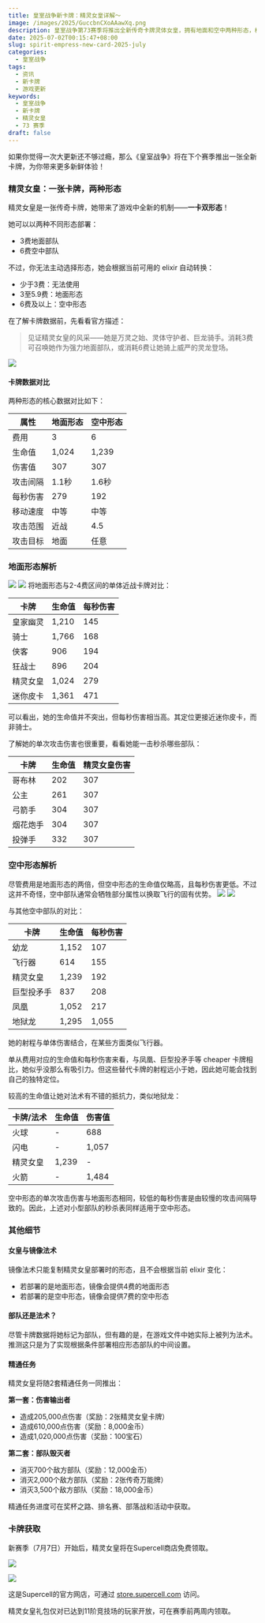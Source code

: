 ```yaml
---
title: 皇室战争新卡牌：精灵女皇详解～
image: /images/2025/GuccbnCXoAAawXq.png
description: 皇室战争第73赛季将推出全新传奇卡牌灵体女皇，拥有地面和空中两种形态，根据费用自动切换。
date: 2025-07-02T00:15:47+08:00
slug: spirit-empress-new-card-2025-july
categories:
  - 皇室战争
tags:
  - 资讯
  - 新卡牌
  - 游戏更新
keywords:
  - 皇室战争
  - 新卡牌
  - 精灵女皇
  - 73 赛季
draft: false
---
```



如果你觉得一次大更新还不够过瘾，那么《皇室战争》将在下个赛季推出一张全新卡牌，为你带来更多新鲜体验！

### 精灵女皇：一张卡牌，两种形态

精灵女皇是一张传奇卡牌，她带来了游戏中全新的机制——**一卡双形态**！

她可以以两种不同形态部署：
- 3费地面部队
- 6费空中部队

不过，你无法主动选择形态，她会根据当前可用的 elixir 自动转换：
- 少于3费：无法使用
- 3至5.9费：地面形态
- 6费及以上：空中形态

在了解卡牌数据前，先看看官方描述：
> 见证精灵女皇的风采——她是万灵之始、灵体守护者、巨龙骑手。消耗3费可召唤她作为强力地面部队，或消耗6费让她骑上威严的灵龙登场。

![](index-1751387152434.png)

#### 卡牌数据对比

两种形态的核心数据对比如下：

| 属性       | 地面形态 | 空中形态 |
|------------|----------|----------|
| 费用       | 3        | 6        |
| 生命值     | 1,024    | 1,239    |
| 伤害值     | 307      | 307      |
| 攻击间隔   | 1.1秒    | 1.6秒    |
| 每秒伤害   | 279      | 192      |
| 移动速度   | 中等     | 中等     |
| 攻击范围   | 近战     | 4.5      |
| 攻击目标   | 地面     | 任意     |

### 地面形态解析
![](index-1751387179732.png)
![](index-1751387210651.png)
将地面形态与2-4费区间的单体近战卡牌对比：

| 卡牌       | 生命值 | 每秒伤害 |
|------------|--------|----------|
| 皇家幽灵   | 1,210  | 145      |
| 骑士       | 1,766  | 168      |
| 侠客       | 906    | 194      |
| 狂战士     | 896    | 204      |
| 精灵女皇   | 1,024  | 279      |
| 迷你皮卡   | 1,361  | 471      |

可以看出，她的生命值并不突出，但每秒伤害相当高。其定位更接近迷你皮卡，而非骑士。

了解她的单次攻击伤害也很重要，看看她能一击秒杀哪些部队：

| 卡牌       | 生命值 | 精灵女皇伤害 |
|------------|--------|--------------|
| 哥布林     | 202    | 307          |
| 公主       | 261    | 307          |
| 弓箭手     | 304    | 307          |
| 烟花炮手   | 304    | 307          |
| 投弹手     | 332    | 307          |

### 空中形态解析

尽管费用是地面形态的两倍，但空中形态的生命值仅略高，且每秒伤害更低。不过这并不奇怪，空中部队通常会牺牲部分属性以换取飞行的固有优势。
![](index-1751387217737.png)
![](index-1751387220269.png)

与其他空中部队的对比：

| 卡牌       | 生命值 | 每秒伤害 |
|------------|--------|----------|
| 幼龙       | 1,152  | 107      |
| 飞行器     | 614    | 155      |
| 精灵女皇   | 1,239  | 192      |
| 巨型投矛手 | 837    | 208      |
| 凤凰       | 1,052  | 217      |
| 地狱龙     | 1,295  | 1,055    |

她的射程与单体伤害结合，在某些方面类似飞行器。

单从费用对应的生命值和每秒伤害来看，与凤凰、巨型投矛手等 cheaper 卡牌相比，她似乎没那么有吸引力。但这些替代卡牌的射程远小于她，因此她可能会找到自己的独特定位。

较高的生命值让她对法术有不错的抵抗力，类似地狱龙：

| 卡牌/法术  | 生命值 | 伤害值   |
|------------|--------|----------|
| 火球       | -      | 688      |
| 闪电       | -      | 1,057    |
| 精灵女皇   | 1,239  | -        |
| 火箭       | -      | 1,484    |

空中形态的单次攻击伤害与地面形态相同，较低的每秒伤害是由较慢的攻击间隔导致的。因此，上述对小型部队的秒杀表同样适用于空中形态。

### 其他细节

#### 女皇与镜像法术

镜像法术只能复制精灵女皇部署时的形态，且不会根据当前 elixir 变化：
- 若部署的是地面形态，镜像会提供4费的地面形态
- 若部署的是空中形态，镜像会提供7费的空中形态

#### 部队还是法术？

尽管卡牌数据将她标记为部队，但有趣的是，在游戏文件中她实际上被列为法术。推测这只是为了实现根据条件部署相应形态部队的中间设置。

#### 精通任务

精灵女皇将随2套精通任务一同推出：

**第一套：伤害输出者**
- 造成205,000点伤害（奖励：2张精灵女皇卡牌）
- 造成610,000点伤害（奖励：8,000金币）
- 造成1,020,000点伤害（奖励：100宝石）

**第二套：部队毁灭者**
- 消灭700个敌方部队（奖励：12,000金币）
- 消灭2,000个敌方部队（奖励：2张传奇万能牌）
- 消灭3,500个敌方部队（奖励：18,000金币）

精通任务进度可在奖杯之路、排名赛、部落战和活动中获取。

### 卡牌获取

新赛季（7月7日）开始后，精灵女皇将在Supercell商店免费领取。

![](index-1751387245114.png)

![](index-1751387248093.png)

这是Supercell的官方网店，可通过 [store.supercell.com](https://store.supercell.com) 访问。

精灵女皇礼包仅对已达到11阶竞技场的玩家开放，可在赛季前两周内领取。
